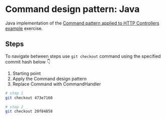 # Command design pattern: Java

Java implementation of the [Command pattern applied to HTTP Controllers example](../README.md) exercise.

## Steps

To navigate between steps use `git checkout` command
using the specified commit hash below 👇

1. Starting point
2. Apply the Command design pattern
3. Replace Command with CommandHandler

```bash
# step 1
git checkout 473e7160

# step 2
git checkout 20f84858
```
